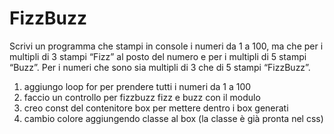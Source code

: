 # FizzBuzz

Scrivi un programma che stampi in console i numeri da 1 a 100,
ma che per i multipli di 3 stampi “Fizz” al posto del numero e per i multipli di 5 stampi “Buzz”.
Per i numeri che sono sia multipli di 3 che di 5 stampi “FizzBuzz”.

1. aggiungo loop for per prendere tutti i numeri da 1 a 100 
2. faccio un controllo per fizzbuzz fizz e buzz con il modulo
3. creo const del contenitore box per mettere dentro i box generati
4. cambio colore aggiungendo classe al box (la classe è già pronta nel css)